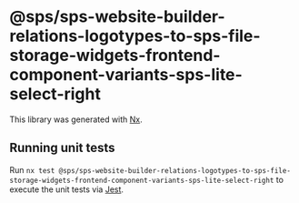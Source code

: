 # @sps/sps-website-builder-relations-logotypes-to-sps-file-storage-widgets-frontend-component-variants-sps-lite-select-right

This library was generated with [Nx](https://nx.dev).

## Running unit tests

Run `nx test @sps/sps-website-builder-relations-logotypes-to-sps-file-storage-widgets-frontend-component-variants-sps-lite-select-right` to execute the unit tests via [Jest](https://jestjs.io).
